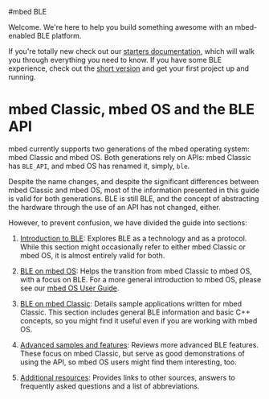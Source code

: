 #mbed BLE

Welcome. We're here to help you build something awesome with an mbed-enabled BLE platform.

If you're totally new check out our [starters documentation](Introduction/BeginnersIntro.md), which will walk you through everything you need to know. If you have some BLE experience, check out the [short version](Introduction/DevIntro.md) and get your first project up and running. 

# mbed Classic, mbed OS and the BLE API

mbed currently supports two generations of the mbed operating system: mbed Classic and mbed OS. Both generations rely on APIs: mbed Classic has ``BLE_API``, and mbed OS has renamed it, simply, ``ble``.

Despite the name changes, and despite the significant differences between mbed Classic and mbed OS, most of the information presented in this guide is valid for both generations. BLE is still BLE, and the concept of abstracting the hardware through the use of an API has not changed, either. 

However, to prevent confusion, we have divided the guide into sections:

1. [Introduction to BLE](Introduction/Overview.md): Explores BLE as a technology and as a protocol. While this section might occasionally refer to either mbed Classic or mbed OS, it is almost entirely valid for both.

1. [BLE on mbed OS](mbed_OS/Overview.md): Helps the transition from mbed Classic to mbed OS, with a focus on BLE. For a more general introduction to mbed OS, please see our [mbed OS User Guide](https://docs.mbed.com/docs/getting-started-mbed-os/).

1. [BLE on mbed Classic](mbed_Classic/Overview.md): Details sample applications written for mbed Classic. This section includes general BLE information and basic C++ concepts, so you might find it useful even if you are working with mbed OS.

1. [Advanced samples and features](Advanced/Overview.md): Reviews more advanced BLE features. These focus on mbed Classic, but serve as good demonstrations of using the API, so mbed OS users might find them interesting, too.

1. [Additional resources](Additional/Overview.md): Provides links to other sources, answers to frequently asked questions and a list of abbreviations.
